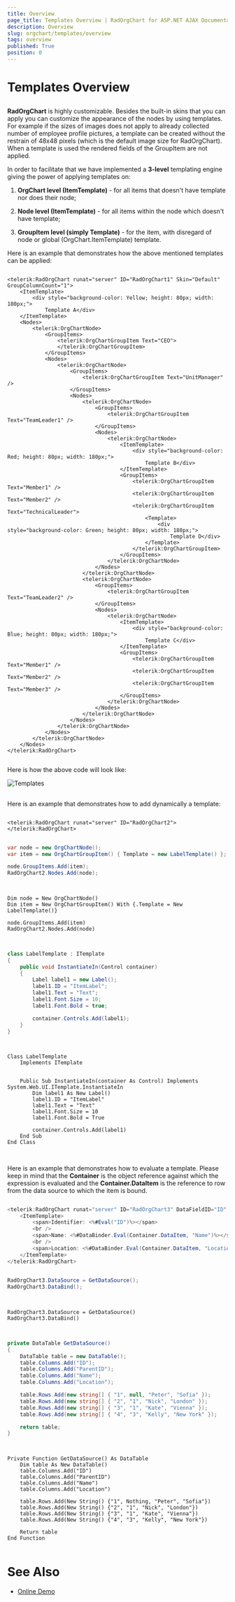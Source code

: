 ```yaml
---
title: Overview
page_title: Templates Overview | RadOrgChart for ASP.NET AJAX Documentation
description: Overview
slug: orgchart/templates/overview
tags: overview
published: True
position: 0
---
```


# Templates Overview



## 

**RadOrgChart** is highly customizable. Besides the built-in skins that you can apply you can customize the appearance of the nodes by using templates. For example if the sizes of images does not apply to already collected number of employee profile pictures, a template can be created without the restrain of 48x48 pixels (which is the default image size for RadOrgChart). When a template is used the rendered fields of the GroupItem are not applied.

In order to facilitate that we have implemented a **3-level** templating engine giving the power of applying templates on:

1. **OrgChart level (ItemTemplate)** - for all items that doesn't have template nor does their node;

2. **Node level (ItemTemplate)** - for all items within the node which doesn't have template;

3. **GroupItem level (simply Template)** - for the item, with disregard of node or global (OrgChart.ItemTemplate) template.

Here is an example that demonstrates how the above mentioned templates can be applied:

````ASPNET
			
<telerik:RadOrgChart runat="server" ID="RadOrgChart1" Skin="Default" GroupColumnCount="1">
	<ItemTemplate>
		<div style="background-color: Yellow; height: 80px; width: 180px;">
			Template A</div>
	</ItemTemplate>
	<Nodes>
		<telerik:OrgChartNode>
			<GroupItems>
				<telerik:OrgChartGroupItem Text="CEO">
				</telerik:OrgChartGroupItem>
			</GroupItems>
			<Nodes>
				<telerik:OrgChartNode>
					<GroupItems>
						<telerik:OrgChartGroupItem Text="UnitManager" />
					</GroupItems>
					<Nodes>
						<telerik:OrgChartNode>
							<GroupItems>
								<telerik:OrgChartGroupItem Text="TeamLeader1" />
							</GroupItems>
							<Nodes>
								<telerik:OrgChartNode>
									<ItemTemplate>
										<div style="background-color: Red; height: 80px; width: 180px;">
											Template B</div>
									</ItemTemplate>
									<GroupItems>
										<telerik:OrgChartGroupItem Text="Member1" />
										<telerik:OrgChartGroupItem Text="Member2" />
										<telerik:OrgChartGroupItem Text="TechnicalLeader">
											<Template>
												<div style="background-color: Green; height: 80px; width: 180px;">
													Template D</div>
											</Template>
										</telerik:OrgChartGroupItem>
									</GroupItems>
								</telerik:OrgChartNode>
							</Nodes>
						</telerik:OrgChartNode>
						<telerik:OrgChartNode>
							<GroupItems>
								<telerik:OrgChartGroupItem Text="TeamLeader2" />
							</GroupItems>
							<Nodes>
								<telerik:OrgChartNode>
									<ItemTemplate>
										<div style="background-color: Blue; height: 80px; width: 180px;">
											Template C</div>
									</ItemTemplate>
									<GroupItems>
										<telerik:OrgChartGroupItem Text="Member1" />
										<telerik:OrgChartGroupItem Text="Member2" />
										<telerik:OrgChartGroupItem Text="Member3" />
									</GroupItems>
								</telerik:OrgChartNode>
							</Nodes>
						</telerik:OrgChartNode>
					</Nodes>
				</telerik:OrgChartNode>
			</Nodes>
		</telerik:OrgChartNode>
	</Nodes>
</telerik:RadOrgChart>
			
````



Here is how the above code will look like:

![Templates](images/radorgchart-templates.png)

## 

Here is an example that demonstrates how to add dynamically a template:

````ASPNET

<telerik:RadOrgChart runat="server" ID="RadOrgChart2">
</telerik:RadOrgChart>

````





````C#
	
var node = new OrgChartNode();
var item = new OrgChartGroupItem() { Template = new LabelTemplate() };

node.GroupItems.Add(item);
RadOrgChart2.Nodes.Add(node);
	
````
````VB.NET
	
Dim node = New OrgChartNode()
Dim item = New OrgChartGroupItem() With {.Template = New LabelTemplate()}

node.GroupItems.Add(item)
RadOrgChart2.Nodes.Add(node)
	
````




````C#
	
class LabelTemplate : ITemplate
{
    public void InstantiateIn(Control container)
    {
        Label label1 = new Label();
        label1.ID = "ItemLabel";
        label1.Text = "Text";
        label1.Font.Size = 10;
        label1.Font.Bold = true;

        container.Controls.Add(label1);
    }
}
	
````
````VB.NET
	
Class LabelTemplate
    Implements ITemplate


    Public Sub InstantiateIn(container As Control) Implements System.Web.UI.ITemplate.InstantiateIn
        Dim label1 As New Label()
        label1.ID = "ItemLabel"
        label1.Text = "Text"
        label1.Font.Size = 10
        label1.Font.Bold = True

        container.Controls.Add(label1)
    End Sub
End Class
	
````


## 

Here is an example that demonstrates how to evaluate a template. Please keep in mind that the **Container** is the object reference against which the expression is evaluated and the **Container.DataItem** is the reference to row from the data source to which the item is bound.

````C#

<telerik:RadOrgChart runat="server" ID="RadOrgChart3" DataFieldID="ID" DataFieldParentID="ParentID">
    <ItemTemplate>
        <span>Identifier: <%#Eval("ID")%></span>
        <br />
        <span>Name: <%#DataBinder.Eval(Container.DataItem, "Name")%></span>
        <br />
        <span>Location: <%#DataBinder.Eval(Container.DataItem, "Location")%></span>
    </ItemTemplate>
</telerik:RadOrgChart>

````





````C#
	
RadOrgChart3.DataSource = GetDataSource();
RadOrgChart3.DataBind();
	
````
````VB.NET
	
RadOrgChart3.DataSource = GetDataSource()
RadOrgChart3.DataBind()
	
````




````C#
	
private DataTable GetDataSource()
{
    DataTable table = new DataTable();
    table.Columns.Add("ID");
    table.Columns.Add("ParentID");
    table.Columns.Add("Name");
    table.Columns.Add("Location");

    table.Rows.Add(new string[] { "1", null, "Peter", "Sofia" });
    table.Rows.Add(new string[] { "2", "1", "Nick", "London" });
    table.Rows.Add(new string[] { "3", "1", "Kate", "Vienna" });
    table.Rows.Add(new string[] { "4", "3", "Kelly", "New York" });

    return table;
}
	
````
````VB.NET
	
Private Function GetDataSource() As DataTable
    Dim table As New DataTable()
    table.Columns.Add("ID")
    table.Columns.Add("ParentID")
    table.Columns.Add("Name")
    table.Columns.Add("Location")

    table.Rows.Add(New String() {"1", Nothing, "Peter", "Sofia"})
    table.Rows.Add(New String() {"2", "1", "Nick", "London"})
    table.Rows.Add(New String() {"3", "1", "Kate", "Vienna"})
    table.Rows.Add(New String() {"4", "3", "Kelly", "New York"})

    Return table
End Function
	
````


# See Also

 * [Online Demo](http://demos.telerik.com/aspnet-ajax/orgchart/examples/templates/defaultcs.aspx)
